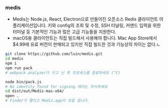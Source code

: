 ### medis
- Medis는 Node.js, React, Electron으로 만들어진 오픈소스 Redis 클라이언트 어플리케이션입니다. 키와 config의 조회 및 수정, SSH 터널링, 커맨드 입력을 위한 터미널 등 기본적인 기능과 많은 고급 기능들을 지원한다.
- macOS용 클라이언트는 직접 빌드해서 사용해야 합니다. Mac App Store에서 $4.99에 유료 버전이 판매되고 있지만 직접 빌드한 것과 기능상의 차이는 없다.ㄴ
~~~ sh
git clone https://github.com/luin/medis.git
cd medis
npm i
npm run pack
# webpack analyzer가 뜨고 난 후 프로세스를 종료하세요 (^C)

node bin/pack.js
# No identity found for signing 에러는 무시하세요
cd dist/out/Medis-mas-x64/
open .
# Finder가 열리고 Medis.app이 보일 겝니다.
~~~